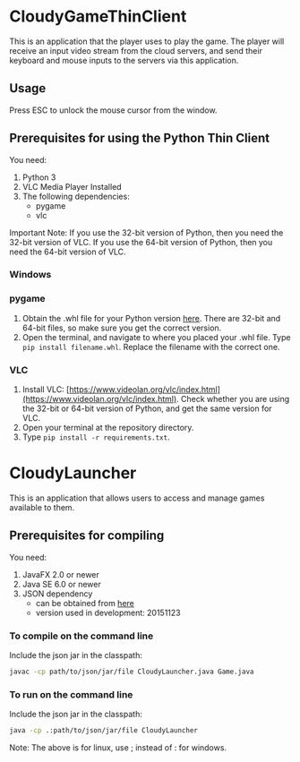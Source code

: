 # CloudyGameThinClient
This is an application that the player uses to play the game. The player will receive an input video stream from the cloud servers, and send their keyboard and mouse inputs to the servers via this application.

## Usage
Press ESC to unlock the mouse cursor from the window.

## Prerequisites for using the Python Thin Client 
You need:

1. Python 3
2. VLC Media Player Installed
3. The following dependencies:
    - pygame
    - vlc
    
Important Note: If you use the 32-bit version of Python, then you need the 32-bit version of VLC. If you use the 64-bit version of Python, then you need the 64-bit version of VLC. 

### Windows

### pygame
1. Obtain the .whl file for your Python version [here](http://www.lfd.uci.edu/~gohlke/pythonlibs/#pygame). There are 32-bit and 64-bit files, so make sure you get the correct version.
2. Open the terminal, and navigate to where you placed your .whl file. Type `pip install filename.whl`. Replace the filename with the correct one.

### VLC
1. Install VLC: [https://www.videolan.org/vlc/index.html](https://www.videolan.org/vlc/index.html). Check whether you are using the 32-bit or 64-bit version of Python, and get the same version for VLC. 
2. Open your terminal at the repository directory. 
3. Type `pip install -r requirements.txt`.


# CloudyLauncher
This is an application that allows users to access and manage games available to them.

## Prerequisites for compiling
You need:

1. JavaFX 2.0 or newer
2. Java SE 6.0 or newer 
3. JSON dependency
    - can be obtained from [here](http://mvnrepository.com/artifact/org.json/json)
    - version used in development: 20151123

### To compile on the command line
Include the json jar in the classpath:
```bash
javac -cp path/to/json/jar/file CloudyLauncher.java Game.java
```

### To run on the command line
Include the json jar in the classpath:
```bash
java -cp .:path/to/json/jar/file CloudyLauncher
```

Note: The above is for linux, use ; instead of : for windows.
